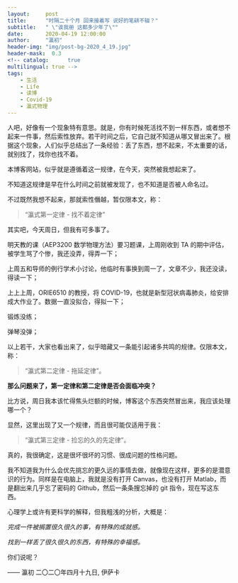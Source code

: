 ```yaml
---
layout:     post
title:      "时隔二十个月 回来接着写 说好的笔耕不辍？"
subtitle:   " \"诶我册 这都多少年了\""
date:       2020-04-19 12:00:00
author:     "瀛初"
header-img: "img/post-bg-2020_4_19.jpg" 
header-mask:  0.3
<!-- catalog:      true
multilingual: true -->
tags:
    - 生活
    - Life
    - 读博
    - Covid-19
    - 瀛式物理
---
```



人吧，好像有一个现象特有意思。就是，你有时候死活找不到一样东西，或者想不起来一件事，然后索性放弃。若干时间之后，它自己就不知道从哪又冒出来了。根据这个现象，人们似乎总结出了一条经验：丢了东西，想不起来，不太重要的话，就别找了，找你也找不着。

本博客网站，似乎就是遵循着这一规律，在今天，突然被我想起来了。

不知道这规律是早在什么时间之前就被发现了，也不知道是否被人命名过。

不过既然我想不起来，那就索性僭越，暂仅限本文，称：

>“瀛式第一定律 - 找不着定律”

其实吧，今天周日，但我有可多事了。

明天教的课（AEP3200 数学物理方法）要习题课，上周刚收到 TA 的期中评估，被学生骂了个惨，我还没弄，得弄一下；

上周五和导师的例行学术小讨论，他临时有事换到周一了，文章不少，我还没读，得读一下；

上上上周，ORIE6510 的教授，将 COVID-19，也就是新型冠状病毒肺炎，给安排成大作业了。数据一直没拟合，得拟一下；

锻炼没练；

弹琴没弹；

以上若干，大家也看出来了，似乎暗藏又一条能引起诸多共鸣的规律。仅限本文，称：

>“瀛式第二定律 - 拖延定律”。

**那么问题来了，第一定律和第二定律是否会面临冲突？**

比方说，周日我本该忙得焦头烂额的时候，博客这个东西突然冒出来，我应该处理哪一个？

显然，这里出现了又一个规律，而且很可能仅适用于我：

>“瀛式第三定律 - 捡忘的久的先定律”。

真的，我很确定，这是很坏很坏的习惯、很成问题的性格问题。

我不知道我为什么会优先挑忘的更久远的事情去做，就像现在这样，更多的是潜意识的行为。同样是在电脑上，我就是没有打开 Canvas，也没有打开 Matlab，而是翻出来几乎忘了密码的 Github，然后一条条搜忘掉的 git 指令，现在写这东西。

心理学上或许有更科学的解释，但我粗浅的分析，大概是：

*完成一件被搁置很久很久的事，有特殊的成就感。*

*找到一样丢了很久很久的东西，有特殊的幸福感。*

你们说呢？



—— 瀛初 二〇二〇年四月十九日, 伊萨卡

